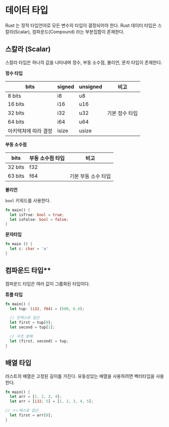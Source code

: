 <!--meta
title: 데이터 타입 - Rust
description: Rust 데이터 타입에 대해 공부한 내용 정리
keywords: rust, 데이터 타입
-->

# 데이터 타입

Rust 는 정적 타입언어로 모든 변수의 타입이 결정되어야 한다.
Rust 데이터 타입은 스칼라(Scalar), 컴파운드(Compound) 라는 부분집합이 존재한다.

## 스칼라 (Scalar)

스칼라 타입은 하나의 값을 나타내며 정수, 부동 소수점, 불리언, 문자 타입이 존재한다.

**정수 타입**

| bits                 | signed | unsigned | 비고           |
| -------------------- | ------ | -------- | -------------- |
| 8 bits               | i8     | u8       |                |
| 16 bits              | i16    | u16      |                |
| 32 bits              | i32    | u32      | 기본 정수 타입 |
| 64 bits              | i64    | u64      |                |
| 아키텍쳐에 따라 결정 | isize  | usize    |                |

**부동 소수점**

| bits    | 부동 소수점 타입 | 비고                |
| ------- | ---------------- | ------------------- |
| 32 bits | f32              |                     |
| 63 bits | f64              | 기본 부동 소수 타입 |

**불리언**

`bool` 키워드를 사용한다.

```rs
fn main() {
  let isTrue: bool = true;
  let isFalse: bool = false;
}
```

**문자타입**

```rs
fn main () {
  let c: char = 'a'
}
```

## 컴파운드 타입\*\*

컴파운드 타입은 여러 값이 그룹화된 타입이다.

**튜플 타입**

```rs
fn main() {
  let tup: (i32, f64) = (500, 6.4);

  // 인덱스로 접근
  let first = tup[0];
  let second = tup[1];

  // 구조 분해
  let (first, second) = tup;
}
```

## 배열 타입

러스트의 배열은 고정된 길이를 가진다.
유동성있는 배열을 사용하려면 벡터타입을 사용한다.

```rs
fn main() {
  let arr = [1, 2, 3, 4];
  let arr = [i32; 5] = [1, 2, 3, 4, 5];

// ㅇㄴ덱스로 접근
  let first = arr[0];
}
```
